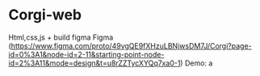 # Corgi-web
Html,css,js + build figma
Figma (https://www.figma.com/proto/49vgQE9fXHzuLBNjwsDM7J/Corgi?page-id=0%3A1&node-id=2-11&starting-point-node-id=2%3A11&mode=design&t=u8rZZTycXYQq7xa0-1)
Demo: a
